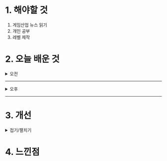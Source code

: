 
# 1. 해야할 것

1. 게임산업 뉴스 읽기 
2. 개인 공부  
3. 레벨 제작



# 2. 오늘 배운 것

<details>
<summary>오전</summary>

## 오늘의 뉴스
### [기사: 콘진원 게임산업 종사자 노동환경 조사](https://www.inven.co.kr/webzine/news/?news=302066)
![image](https://github.com/user-attachments/assets/6180d69b-e5d5-47b2-97c3-b6c74f42f28e)
```

```

</details>

****

<details>
<summary>오후</summary>


</details>

****


# 3. 개선


<details>
<summary>접기/펼치기</summary>


</details>



# 4. 느낀점


